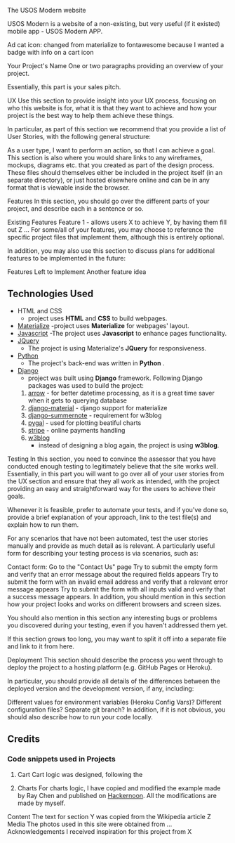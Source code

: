 The USOS Modern website

USOS Modern is a website of a non-existing, but very useful (if it existed) mobile app - USOS Modern APP. 






Ad cat icon: changed from materialize to fontawesome because I wanted a badge with info on a cart icon

Your Project's Name
One or two paragraphs providing an overview of your project.

Essentially, this part is your sales pitch.

UX
Use this section to provide insight into your UX process, focusing on who this website is for, what it is that they want to achieve and how your project is the best way to help them achieve these things.

In particular, as part of this section we recommend that you provide a list of User Stories, with the following general structure:

As a user type, I want to perform an action, so that I can achieve a goal.
This section is also where you would share links to any wireframes, mockups, diagrams etc. that you created as part of the design process. These files should themselves either be included in the project itself (in an separate directory), or just hosted elsewhere online and can be in any format that is viewable inside the browser.

Features
In this section, you should go over the different parts of your project, and describe each in a sentence or so.

Existing Features
Feature 1 - allows users X to achieve Y, by having them fill out Z
...
For some/all of your features, you may choose to reference the specific project files that implement them, although this is entirely optional.

In addition, you may also use this section to discuss plans for additional features to be implemented in the future:

Features Left to Implement
Another feature idea



## Technologies Used


- HTML and CSS
    - project uses **HTML** and **CSS** to build webpages.
-  [Materialize](https://materializecss.com/)
    -project uses **Materialize** for webpages' layout.
- [Javascript](https://www.javascript.com/) 
    -The project uses **Javascript** to enhance pages functionality.
- [JQuery](https://jquery.com)
    - The project is using Materialize's **JQuery** for responsiveness.
- [Python](https://www.python.org/)
    - The project's back-end was written in **Python** .
- [Django](https://www.djangoproject.com/)
    - project was built using **Django** framework.
    Following Django packages was used to build the project:
     1. [arrow](https://pypi.org/project/arrow/) - for better datetime processing, as it is a great time saver when it gets to querying database
     2. [django-material](http://forms.viewflow.io/) - django support for materialize
     3. [django-summernote](https://pypi.org/project/django-summernote/) - requirement for w3blog
     4. [pygal](http://pygal.org/en/stable/) - used for plotting beatiful charts 
     5. [stripe](https://stripe.com/) - online payments handling
     6. [w3blog](https://pypi.org/project/w3blog/)
          - instead of designing a blog again, the project is using **w3blog**.


Testing
In this section, you need to convince the assessor that you have conducted enough testing to legitimately believe that the site works well. Essentially, in this part you will want to go over all of your user stories from the UX section and ensure that they all work as intended, with the project providing an easy and straightforward way for the users to achieve their goals.

Whenever it is feasible, prefer to automate your tests, and if you've done so, provide a brief explanation of your approach, link to the test file(s) and explain how to run them.

For any scenarios that have not been automated, test the user stories manually and provide as much detail as is relevant. A particularly useful form for describing your testing process is via scenarios, such as:

Contact form:
Go to the "Contact Us" page
Try to submit the empty form and verify that an error message about the required fields appears
Try to submit the form with an invalid email address and verify that a relevant error message appears
Try to submit the form with all inputs valid and verify that a success message appears.
In addition, you should mention in this section how your project looks and works on different browsers and screen sizes.

You should also mention in this section any interesting bugs or problems you discovered during your testing, even if you haven't addressed them yet.

If this section grows too long, you may want to split it off into a separate file and link to it from here.

Deployment
This section should describe the process you went through to deploy the project to a hosting platform (e.g. GitHub Pages or Heroku).

In particular, you should provide all details of the differences between the deployed version and the development version, if any, including:

Different values for environment variables (Heroku Config Vars)?
Different configuration files?
Separate git branch?
In addition, if it is not obvious, you should also describe how to run your code locally.

## Credits

### Code snippets used in Projects

1. Cart
 Cart logic was designed, following the 


2. Charts
 For charts logic, I have copied and modified the example made by Ray Chen and published on [Hackernoon](https://hackernoon.com/server-rendered-charts-in-django-2604f903389d). All the modifications are made by myself.


Content
The text for section Y was copied from the Wikipedia article Z
Media
The photos used in this site were obtained from ...
Acknowledgements
I received inspiration for this project from X